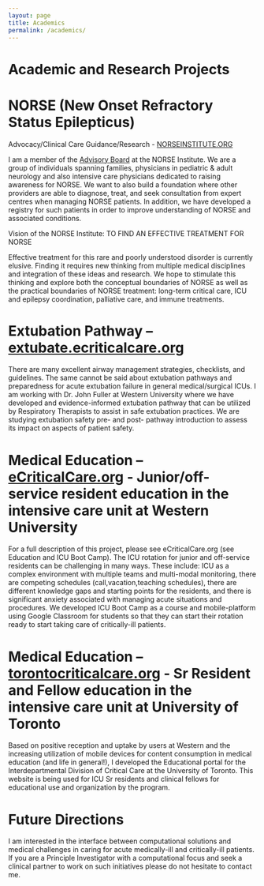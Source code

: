 ```yaml
---
layout: page
title: Academics
permalink: /academics/
---
```


# Academic and Research Projects

# NORSE (New Onset Refractory Status Epilepticus)

Advocacy/Clinical Care Guidance/Research - [NORSEINSTITUTE.ORG](http://norseinstitute.org)

I am a member of the [Advisory Board](http://www.norseinstitute.org/medical-advisory-board/) at the NORSE Institute. We are a group of individuals spanning families, physicians in pediatric & adult neurology and also intensive care physicians dedicated to raising awareness for NORSE. We want to also build a foundation where other providers are able to diagnose, treat, and seek consultation from expert centres when managing NORSE patients. In addition, we have developed a registry for such patients in order to improve understanding of NORSE and associated conditions.

Vision of the NORSE Institute: TO FIND AN EFFECTIVE TREATMENT FOR NORSE

Effective treatment for this rare and poorly understood disorder is currently elusive. Finding it requires new thinking from multiple medical disciplines and integration of these ideas and research. We hope to stimulate this thinking and explore both the conceptual boundaries of NORSE as well as the practical boundaries of NORSE treatment: long-term critical care, ICU and epilepsy coordination, palliative care, and immune treatments.

# Extubation Pathway – [extubate.ecriticalcare.org](http://extubate.ecriticalcare.org)

There are many excellent airway management strategies, checklists, and guidelines. The same cannot be said about extubation pathways and preparedness for acute extubation failure in general medical/surgical ICUs. I am working with Dr. John Fuller at Western University where we have developed and evidence-informed extubation pathway that can be utilized by Respiratory Therapists to assist in safe extubation practices. We are studying extubation safety pre- and post- pathway introduction to assess its impact on aspects of patient safety.

# Medical Education – [eCriticalCare.org](http://ecriticalcare.org) - Junior/off-service resident education in the intensive care unit at Western University

For a full description of this project, please see eCriticalCare.org (see Education and ICU Boot Camp).
The ICU rotation for junior and off-service residents can be challenging in many ways. These include: ICU as a complex environment with multiple teams and multi-modal monitoring, there are competing schedules (call,vacation,teaching schedules), there are different knowledge gaps and starting points for the residents, and there is significant anxiety associated with managing acute situations and procedures.
We developed ICU Boot Camp as a course and mobile-platform using Google Classroom for students so that they can start their rotation ready to start taking care of critically-ill patients.

# Medical Education – [torontocriticalcare.org](http://torontocriticalcare.org) - Sr Resident and Fellow education in the intensive care unit at University of Toronto

Based on positive reception and uptake by users at Western and the increasing utilization of mobile devices for content consumption in medical education (and life in general!), I developed the Educational portal for the Interdepartmental Division of Critical Care at the University of Toronto. This website is being used for ICU Sr residents and clinical fellows for educational use and organization by the program.

# Future Directions

I am interested in the interface between computational solutions and medical challenges in caring for acute medically-ill and critically-ill patients. If you are a Principle Investigator with a computational focus and seek a clinical partner to work on such initiatives please do not hesitate to contact me.


[ecriticalcare]:http://ecriticalcare.org
[extubate]:http://extubate.ecriticalcare.org
[norse]:http://norseinstitute.org
